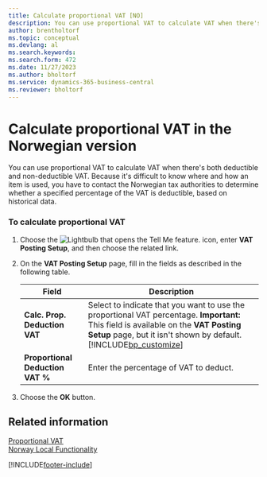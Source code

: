 ```yaml
---
title: Calculate proportional VAT [NO]
description: You can use proportional VAT to calculate VAT when there's both deductible and non-deductible VAT in the Norwegian version of Business Central.
author: brentholtorf
ms.topic: conceptual
ms.devlang: al
ms.search.keywords:
ms.search.form: 472
ms.date: 11/27/2023
ms.author: bholtorf
ms.service: dynamics-365-business-central
ms.reviewer: bholtorf
---
```

# Calculate proportional VAT in the Norwegian version
You can use proportional VAT to calculate VAT when there's both deductible and non-deductible  VAT. Because it's difficult to know where and how an item is used, you have to contact the Norwegian tax authorities to determine whether a specified percentage of the VAT is deductible, based on historical data.  

### To calculate proportional VAT  

1.  Choose the ![Lightbulb that opens the Tell Me feature.](../../media/ui-search/search_small.png "Tell me what you want to do") icon, enter **VAT Posting Setup**, and then choose the related link.  
2.  On the **VAT Posting Setup** page, fill in the fields as described in the following table.  

    |Field|Description|  
    |---------------------------------|---------------------------------------|  
    |**Calc. Prop. Deduction VAT**|Select to indicate that you want to use the proportional VAT percentage. **Important:**  This field is available on the **VAT Posting Setup** page, but it isn't shown by default. [!INCLUDE[bp_customize](../../includes/bp_customize_md.md)]|  
    |**Proportional Deduction VAT %**|Enter the percentage of VAT to deduct.|  

3.  Choose the **OK** button.  

## Related information  
 [Proportional VAT](proportional-vat.md)   
 [Norway Local Functionality](norway-local-functionality.md)   
 


[!INCLUDE[footer-include](../../includes/footer-banner.md)]